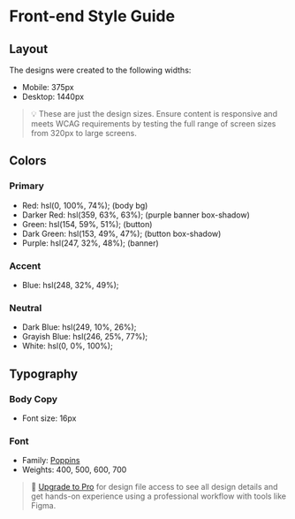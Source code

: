 # Front-end Style Guide

## Layout

The designs were created to the following widths:

- Mobile: 375px
- Desktop: 1440px

> 💡 These are just the design sizes. Ensure content is responsive and meets WCAG requirements by testing the full range of screen sizes from 320px to large screens.

## Colors

### Primary
- Red: hsl(0, 100%, 74%); (body bg)
- Darker Red: hsl(359, 63%, 63%); (purple banner box-shadow)
- Green: hsl(154, 59%, 51%); (button)
- Dark Green: hsl(153, 49%, 47%); (button box-shadow)
- Purple: hsl(247, 32%, 48%); (banner)

### Accent
- Blue: hsl(248, 32%, 49%);

### Neutral
- Dark Blue: hsl(249, 10%, 26%);
- Grayish Blue: hsl(246, 25%, 77%);
- White: hsl(0, 0%, 100%);


## Typography

### Body Copy

- Font size: 16px

### Font

- Family: [Poppins](https://fonts.google.com/specimen/Poppins)
- Weights: 400, 500, 600, 700

> 💎 [Upgrade to Pro](https://www.frontendmentor.io/pro?ref=style-guide) for design file access to see all design details and get hands-on experience using a professional workflow with tools like Figma.
